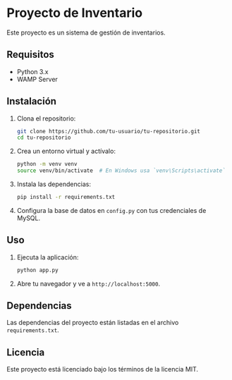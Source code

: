 # Proyecto de Inventario

Este proyecto es un sistema de gestión de inventarios.

## Requisitos

- Python 3.x
- WAMP Server

## Instalación

1. Clona el repositorio:
    ```sh
    git clone https://github.com/tu-usuario/tu-repositorio.git
    cd tu-repositorio
    ```

2. Crea un entorno virtual y actívalo:
    ```sh
    python -m venv venv
    source venv/bin/activate  # En Windows usa `venv\Scripts\activate`
    ```

3. Instala las dependencias:
    ```sh
    pip install -r requirements.txt
    ```

4. Configura la base de datos en `config.py` con tus credenciales de MySQL.

## Uso

1. Ejecuta la aplicación:
    ```sh
    python app.py
    ```

2. Abre tu navegador y ve a `http://localhost:5000`.

## Dependencias

Las dependencias del proyecto están listadas en el archivo `requirements.txt`.

## Licencia

Este proyecto está licenciado bajo los términos de la licencia MIT.
